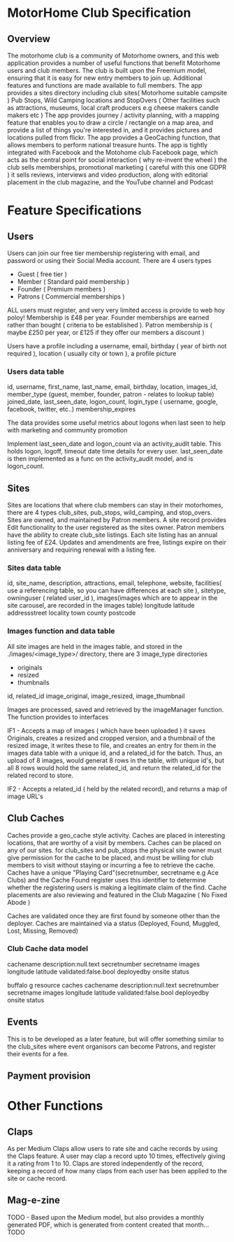  
# MotorHome Club Specification

## Overview

The motorhome club is a community of Motorhome owners, and this web application provides a number of useful functions that benefit Motorhome users and club members. The club is built upon the Freemium model, ensuring that it is easy for new entry members to join up. Additional features and functions are made available to full members.
The app provides a sites directory including club sites( Motorhome suitable campsite ) Pub Stops, Wild Camping locations and StopOvers ( Other facilities such as attractions, museums, local craft producers e.g cheese makers candle makers etc )
The app provides journey / activity planning, with a mapping feature that enables you to draw a circle / rectangle on a map area, and provide a list of things you're interested in, and it provides pictures and locations pulled from flickr.
The app provides a GeoCaching function, that allows members to perform national treasure hunts. 
The app is tightly integrated with Facebook and the Motohome club Facebook page, which acts as the central point for social interaction ( why re-invent the wheel )
the club sells memberships, promotional marketing ( careful with this one GDPR ) it sells reviews, interviews and video production, along with editorial placement in the club magazine, and the YouTube channel and Podcast

# Feature Specifications

## Users

Users can join our free tier membership registering with email, and password or using their Social Media account. There are 4 users types

 * Guest ( free tier )
 * Member ( Standard paid membership )
 * Founder ( Premium members )
 * Patrons ( Commercial memberships )
 
ALL users must register, and very very limited access is provide to web hoy poloy! Membership is £48 per year. Founder memberships are earned rather than bought ( criteria to be established ). Patron membership is ( maybe £250 per year, or £125 if they offer our members a discount )

Users have a profile including a username, email, birthday ( year of birth not required ), location ( usually city or town ), a profile picture

### Users data table

id, username, first_name, last_name, email, birthday, location, images_id, member_type (guest, member, founder, patron - relates to lookup table) joined_date, last_seen_date, logon_count, login_type ( username, google, facebook, twitter, etc..) membership_expires

The data provides some useful metrics about logons when last seen to help with marketing and community promotion

Implement last_seen_date and logon_count via an activity_audit table. This holds logon, logoff, timeout date time details for every user. last_seen_date is then implemented as a func on the activity_audit model, and is logon_count.

## Sites

Sites are locations that where club members can stay in their motorhomes, there are 4 types club_sites, pub_stops, wild_camping, and stop_overs. Sites are owned, and maintained by Patron members. A site record provides Edit functionality to the user registered as the sites owner. Patron members have the ability to create club_site listings. Each site listing has an annual listing fee of £24. Updates and amendments are free, listings expire on their anniversary and requiring renewal with a listing fee. 

### Sites data table

id, site_name, description, attractions, email, telephone, website, facilities( use a referencing table, so you can have differences at each site ), sitetype, owninguser ( related user_id ), images(images which are to appear in the site carousel, are recorded in the images table) longitude latitude addressstreet locality town county postcode 

### Images function and data table

All site images are held in the images table, and stored in the ./images/<image_type>/ directory, there are 3 image_type directories

 * originals
 * resized 
 * thumbnails 
 
id, related_id image_original, image_resized, image_thumbnail

Images are processed, saved and retrieved by the imageManager function. The function provides to interfaces

IF1 - Accepts a map of images ( which have been uploaded ) it saves Originals, creates a resized and cropped version, and a thumbnail of the resized image, it writes these to file, and creates an entry for them in the images data table with a unique id, and a related_id for the batch. Thus, an upload of 8 images, would generat 8 rows in the table, with unique id's, but all 8 rows would hold the same related_id, and return the related_id for the related record to store. 

IF2 - Accepts a related_id ( held by the related record), and returns a map of image URL's

## Club Caches

Caches provide a geo_cache style activity. Caches are placed in interesting locations, that are worthy of a visit by members. Caches can be placed on any of our sites. for club_sites and pub_stops the physical site owner must give permission for the cache to be placed, and must be willing for club members to visit without staying or incurring a fee to retrieve the cache. Caches have a unique "Playing Card"(secretnumber, secretname e.g Ace Clubs) and the Cache Found register uses this identifier to determine whether the registering users is making a legitimate claim of the find.
Cache placements are also reviewing and featured in the Club Magazine ( No Fixed Abode )

Caches are validated once they are first found by someone other than the deployer. Caches are maintained via a status (Deployed, Found, Muggled, Lost, Missing, Removed)

### Club Cache data model

cachename description:null.text secretnumber secretname images longitude latitude validated:false.bool deployedby onsite status

buffalo g resource caches cachename description:null.text secretnumber secretname images longitude latitude validated:false.bool deployedby onsite status 

## Events 

This is to be developed as a later feature, but will offer something similar to the club_sites where event organisors can become Patrons, and register their events for a fee.

## Payment provision

# Other Functions

## Claps

As per Medium Claps allow users to rate site and cache records by using the Claps feature. A user may clap a record upto 10 times, effectively giving it a rating from 1 to 10. Claps are stored independently of the record, keeping a record of how many claps from each user has been applied to the site or cache record.

## Mag-e-zine

TODO - Based upon the Medium model, but also provides a monthly generated PDF, which is generated from content created that month... TODO
